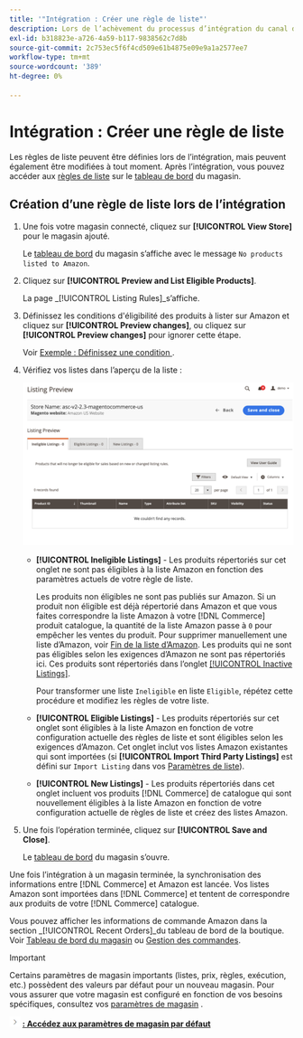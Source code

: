 ```yaml
---
title: '"Intégration : Créer une règle de liste"'
description: Lors de l’achèvement du processus d’intégration du canal de vente Amazon, créez les règles de liste initiales pour générer des listes Amazon pour vos  [!DNL Commerce] produits.
exl-id: b318823e-a726-4a59-b117-9838562c7d8b
source-git-commit: 2c753ec5f6f4cd509e61b4875e09e9a1a2577ee7
workflow-type: tm+mt
source-wordcount: '389'
ht-degree: 0%

---
```


# Intégration : Créer une règle de liste

Les règles de liste peuvent être définies lors de l’intégration, mais peuvent également être modifiées à tout moment. Après l’intégration, vous pouvez accéder aux [règles de liste](./listing-rules.md) sur le [tableau de bord](./amazon-store-dashboard.md) du magasin.

## Création d’une règle de liste lors de l’intégration

1. Une fois votre magasin connecté, cliquez sur **[!UICONTROL View Store]** pour le magasin ajouté.

   Le [tableau de bord](./amazon-store-dashboard.md) du magasin s’affiche avec le message `No products listed to Amazon`.

1. Cliquez sur **[!UICONTROL Preview and List Eligible Products]**.

   La page _[!UICONTROL Listing Rules]_s’affiche.

1. Définissez les conditions d&#39;éligibilité des produits à lister sur Amazon et cliquez sur **[!UICONTROL Preview changes]**, ou cliquez sur **[!UICONTROL Preview changes]** pour ignorer cette étape.

   Voir [Exemple : Définissez une condition ](./ob-define-condition-example.md).

1. Vérifiez vos listes dans l’aperçu de la liste :

   ![Aperçu de la liste](assets/amazon-ob-listing-preview.png)

   - **[!UICONTROL Ineligible Listings]** - Les produits répertoriés sur cet onglet ne sont pas éligibles à la liste Amazon en fonction des paramètres actuels de votre règle de liste.

      Les produits non éligibles ne sont pas publiés sur Amazon. Si un produit non éligible est déjà répertorié dans Amazon et que vous faites correspondre la liste Amazon à votre [!DNL Commerce] produit catalogue, la quantité de la liste Amazon passe à `0` pour empêcher les ventes du produit. Pour supprimer manuellement une liste d’Amazon, voir [Fin de la liste d’Amazon](./end-listings-manually.md). Les produits qui ne sont pas éligibles selon les exigences d’Amazon ne sont pas répertoriés ici. Ces produits sont répertoriés dans l’onglet [[!UICONTROL Inactive Listings]](./inactive-listings.md).

      Pour transformer une liste `Ineligible` en liste `Eligible`, répétez cette procédure et modifiez les règles de votre liste.

   - **[!UICONTROL Eligible Listings]** - Les produits répertoriés sur cet onglet sont éligibles à la liste Amazon en fonction de votre configuration actuelle des règles de liste et sont éligibles selon les exigences d’Amazon. Cet onglet inclut vos listes Amazon existantes qui sont importées (si **[!UICONTROL Import Third Party Listings]** est défini sur `Import Listing` dans vos [Paramètres de liste](./listing-settings.md)).

   - **[!UICONTROL New Listings]** - Les produits répertoriés dans cet onglet incluent vos produits  [!DNL Commerce] de catalogue qui sont nouvellement éligibles à la liste Amazon en fonction de votre configuration actuelle de règles de liste et créez des listes Amazon.

1. Une fois l’opération terminée, cliquez sur **[!UICONTROL Save and Close]**.

   Le [tableau de bord](./amazon-store-dashboard.md) du magasin s’ouvre.

Une fois l’intégration à un magasin terminée, la synchronisation des informations entre [!DNL Commerce] et Amazon est lancée. Vos listes Amazon sont importées dans [!DNL Commerce] et tentent de correspondre aux produits de votre [!DNL Commerce] catalogue.

Vous pouvez afficher les informations de commande Amazon dans la section _[!UICONTROL Recent Orders]_du tableau de bord de la boutique. Voir [Tableau de bord du magasin](./amazon-store-dashboard.md) ou [Gestion des commandes](./managing-orders.md).

>[!IMPORTANT]
>
>Certains paramètres de magasin importants (listes, prix, règles, exécution, etc.) possèdent des valeurs par défaut pour un nouveau magasin. Pour vous assurer que votre magasin est configuré en fonction de vos besoins spécifiques, consultez vos [paramètres de magasin](./default-store-settings.md) .

![Icône suivante ](assets/btn-next.png) [**: Accédez aux paramètres de magasin par défaut**](./default-store-settings.md)

